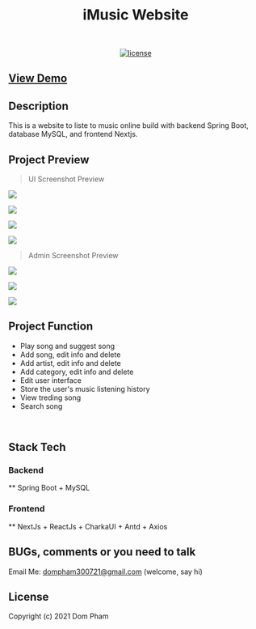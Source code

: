 <h1 align="center">iMusic Website</h1>
<br/>

<p align="center">
  <a href="https://github.com/dompham21/Imusicvn-SpringBoot-NextJs"><img alt="license" src="https://img.shields.io/badge/License-MIT-blue.svg"></a>
</p> 

## [View Demo](https://imusicvn.vercel.app)


## Description
This is a website to liste to music online build with backend Spring Boot, database MySQL, and frontend Nextjs.

## Project Preview
> UI Screenshot Preview

![](https://imusicvn.s3.ap-southeast-1.amazonaws.com/Screen+Shot+2021-12-25+at+01.30.46.png)<br/>

![](https://imusicvn.s3.ap-southeast-1.amazonaws.com/Screen+Shot+2021-12-25+at+01.32.04.png)<br/>

![](https://imusicvn.s3.ap-southeast-1.amazonaws.com/Screen+Shot+2021-12-25+at+01.34.19.png)<br/>

![](https://imusicvn.s3.ap-southeast-1.amazonaws.com/Screen+Shot+2021-12-25+at+01.35.18.png)<br/>

> Admin Screenshot Preview

![](https://imusicvn.s3.ap-southeast-1.amazonaws.com/Screen+Shot+2021-12-25+at+01.37.41.png)<br/>

![](https://imusicvn.s3.ap-southeast-1.amazonaws.com/Screen+Shot+2021-12-25+at+01.38.19.png)<br/>

![](https://imusicvn.s3.ap-southeast-1.amazonaws.com/Screen+Shot+2021-12-25+at+01.38.32.png)<br/>


## Project Function
- Play song and suggest song  
- Add song, edit info and delete
- Add artist, edit info and delete
- Add category, edit info and delete
- Edit user interface 
- Store the user's music listening history
- View treding song
- Search song
<br/>

## Stack Tech
### Backend 
** Spring Boot + MySQL
### Frontend
** NextJs + ReactJs + CharkaUI + Antd + Axios

## BUGs, comments or you need to talk  
Email Me: dompham300721@gmail.com (welcome, say hi)

## License

Copyright (c) 2021 Dom Pham



